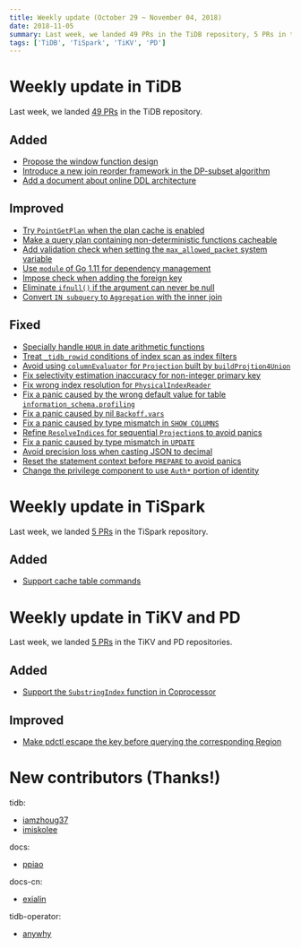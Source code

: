 ```yaml
---
title: Weekly update (October 29 ~ November 04, 2018)
date: 2018-11-05
summary: Last week, we landed 49 PRs in the TiDB repository, 5 PRs in the TiSpark repository, and 5 PRs in the TiKV and PD repositories.
tags: ['TiDB', 'TiSpark', 'TiKV', 'PD']
---
```


# Weekly update in TiDB

Last week, we landed [49 PRs](https://github.com/pingcap/tidb/pulls?utf8=%E2%9C%93&q=is%3Apr+is%3Amerged+merged%3A2018-10-29..2018-11-04+) in the TiDB repository.

## Added

* [Propose the window function design](https://github.com/pingcap/tidb/pull/8117)
* [Introduce a new join reorder framework in the DP-subset algorithm](https://github.com/pingcap/tidb/pull/8025)
* [Add a document about online DDL architecture](https://github.com/pingcap/tidb/pull/7845)


## Improved

* [Try `PointGetPlan` when the plan cache is enabled](https://github.com/pingcap/tidb/pull/8108)
* [Make a query plan containing non-deterministic functions cacheable](https://github.com/pingcap/tidb/pull/8105)
* [Add validation check when setting the `max_allowed_packet` system variable](https://github.com/pingcap/tidb/pull/8090)
* [Use `module` of Go 1.11 for dependency management](https://github.com/pingcap/tidb/pull/8054)
* [Impose check when adding the foreign key](https://github.com/pingcap/tidb/pull/8050)
* [Eliminate `ifnull()` if the argument can never be null](https://github.com/pingcap/tidb/pull/7996)
* [Convert `IN subquery` to `Aggregation` with the inner join](https://github.com/pingcap/tidb/pull/7531)

## Fixed

* [Specially handle `HOUR` in date arithmetic functions](https://github.com/pingcap/tidb/pull/8146)
* [Treat `_tidb_rowid` conditions of index scan as index filters](https://github.com/pingcap/tidb/pull/8143)
* [Avoid using `columnEvaluator` for `Projection` built by `buildProjtion4Union`](https://github.com/pingcap/tidb/pull/8142)
* [Fix selectivity estimation inaccuracy for non-integer primary key](https://github.com/pingcap/tidb/pull/8134)
* [Fix wrong index resolution for `PhysicalIndexReader`](https://github.com/pingcap/tidb/pull/8118)
* [Fix a panic caused by the wrong default value for table `information_schema.profiling`](https://github.com/pingcap/tidb/pull/8092)
* [Fix a panic caused by nil `Backoff.vars`](https://github.com/pingcap/tidb/pull/8089)
* [Fix a panic caused by type mismatch in `SHOW COLUMNS`](https://github.com/pingcap/tidb/pull/8082)
* [Refine `ResolveIndices` for sequential `Projection`s to avoid panics](https://github.com/pingcap/tidb/pull/8073)
* [Fix a panic caused by type mismatch in `UPDATE`](https://github.com/pingcap/tidb/pull/8045)
* [Avoid precision loss when casting JSON to decimal](https://github.com/pingcap/tidb/pull/8030)
* [Reset the statement context before `PREPARE` to avoid panics](https://github.com/pingcap/tidb/pull/7956)
* [Change the privilege component to use `Auth*` portion of identity](https://github.com/pingcap/tidb/pull/7954)

# Weekly update in TiSpark

Last week, we landed [5 PRs](https://github.com/pingcap/tispark/pulls?utf8=%E2%9C%93&q=is%3Apr+is%3Amerged+merged%3A2018-10-29..2018-11-04+) in the TiSpark repository.

## Added

- [Support cache table commands](https://github.com/pingcap/tispark/pull/467)

# Weekly update in TiKV and PD

Last week, we landed [5 PRs](https://github.com/search?utf8=%E2%9C%93&q=repo%3Atikv%2Ftikv+repo%3Apingcap%2Fpd+is%3Apr+is%3Amerged+merged%3A2018-10-29..2018-11-04&type=Issues) in the TiKV and PD repositories.

## Added

- [Support the `SubstringIndex` function in Coprocessor](https://github.com/tikv/tikv/pull/3717)

## Improved

- [Make pdctl escape the key before querying the corresponding Region](https://github.com/pingcap/pd/pull/1299)

# New contributors (Thanks!)

tidb:

- [iamzhoug37](https://github.com/iamzhoug37)
- [imiskolee](https://github.com/imiskolee)

docs:

- [ppiao](https://github.com/ppiao)

docs-cn:

- [exialin](https://github.com/exialin)

tidb-operator:

- [anywhy](https://github.com/anywhy)
